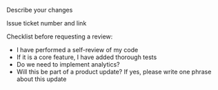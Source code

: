 Describe your changes

Issue ticket number and link

Checklist before requesting a review:
- I have performed a self-review of my code
- If it is a core feature, I have added thorough tests
- Do we need to implement analytics?
- Will this be part of a product update? If yes, please write one phrase about this update
